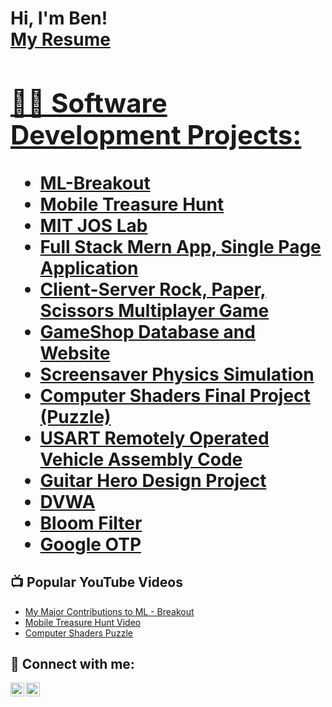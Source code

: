 <h1>Hi, I'm Ben! <br/><a href="https://github.com/benlenjamin/resume/blob/main/Resume.pdf">My Resume

<h2>👨‍💻 Software Development Projects:</h2>

- [ML-Breakout](https://github.com/benlenjamin/ml-breakout-devops)
- [Mobile Treasure Hunt](https://github.com/benlenjamin/mobile_treasure_hunt)
- [MIT JOS Lab](https://github.com/OSU-OS2/jos-labs-benlenjamin)
- [Full Stack Mern App, Single Page Application](https://github.com/benlenjamin/full_stack_mern_app/tree/main)
- [Client-Server Rock, Paper, Scissors Multiplayer Game](https://github.com/benlenjamin/rockpaperscissors_socket_multiplayer)
- [GameShop Database and Website](https://github.com/benlenjamin/GameShop_database_and_website)
- [Screensaver Physics Simulation](https://github.com/benlenjamin/cs361project)
- [Computer Shaders Final Project (Puzzle)](https://github.com/benlenjamin/shaders_puzzle)
- [USART Remotely Operated Vehicle Assembly Code](https://github.com/benlenjamin/USART_remotely_operated_vehicle_assembly)
- [Guitar Hero Design Project](https://github.com/benlenjamin/guitar_hero_design_project)
- [DVWA](https://github.com/benlenjamin/dvwa)
- [Bloom Filter](https://github.com/benlenjamin/bloom_filter)
- [Google OTP](https://github.com/benlenjamin/otp_authenticator)
  
<h2>📺 Popular YouTube Videos</h2>

- [My Major Contributions to ML - Breakout](https://youtu.be/MwT9pnGHj7c)
- [Mobile Treasure Hunt Video](https://youtu.be/DaxoYahQMNI?si=30nBlbLO1rk3rWRO)
- [Computer Shaders Puzzle](https://www.youtube.com/watch?v=LwJjZ7yo7gw)

<h2> 🤳 Connect with me:</h2>

[<img align="left" alt="JoshMadakor | YouTube" width="22px" src="https://cdn.jsdelivr.net/npm/simple-icons@v3/icons/youtube.svg" />][youtube]
[<img align="left" alt="JoshMadakor | LinkedIn" width="22px" src="https://cdn.jsdelivr.net/npm/simple-icons@v3/icons/linkedin.svg" />][linkedin]

[youtube]: https://www.youtube.com/@benlenjamin
[linkedin]: https://www.linkedin.com/in/benlenjamin/

<!--
**joshmadakor1/joshmadakor1** is a ✨ _special_ ✨ repository because its `README.md` (this file) appears on your GitHub profile.

Here are some ideas to get you started:

- 🔭 I’m currently working on ...
- 🌱 I’m currently learning ...
- 👯 I’m looking to collaborate on ...
- 🤔 I’m looking for help with ...
- 💬 Ask me about ...
- 📫 How to reach me: ...
- 😄 Pronouns: ...
- ⚡ Fun fact: ...
-->
